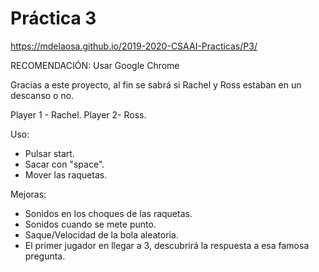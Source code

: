 # Práctica 3
https://mdelaosa.github.io/2019-2020-CSAAI-Practicas/P3/

RECOMENDACIÓN: Usar Google Chrome

Gracias a este proyecto, al fin se sabrá si Rachel y Ross estaban en un
descanso o no.

Player 1 - Rachel. Player 2- Ross.

Uso:
- Pulsar start.
- Sacar con "space".
- Mover las raquetas.

Mejoras:
- Sonidos en los choques de las raquetas.
- Sonidos cuando se mete punto.
- Saque/Velocidad de la bola aleatoria.
- El primer jugador en llegar a 3, descubrirá la respuesta a esa famosa pregunta.
